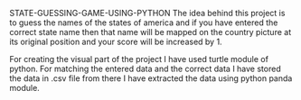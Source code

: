 STATE-GUESSING-GAME-USING-PYTHON
The idea behind this project is to guess the names of the states of america and if you have entered the correct state name then that name will be mapped on the country picture at its original position
and your score will be increased by 1.

For creating the visual part of the project I have used turtle module of python.
For matching the entered data and the correct data I have stored the data in .csv file from there I have extracted the data using python panda module.

